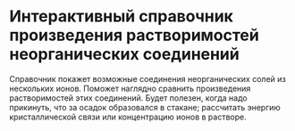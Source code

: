 # Интерактивный справочник произведения растворимостей неорганических соединений

Справочник покажет возможные соединения неорганических солей из нескольких ионов. Поможет наглядно сравнить произведения растворимостей этих соединений. Будет полезен, когда надо прикинуть, что за осадок образовался в стакане; рассчитать энергию кристаллической связи или концентрацию ионов в растворе.